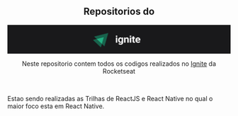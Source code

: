 <h2 align="center">Repositorios do</h2>
<img align="center" src="./logo.png" />

<br>

<p align="center">Neste repositorio contem todos os codigos realizados no <a href="https://www.rocketseat.com.br/ignite">Ignite</a> da Rocketseat</p>

<br>

Estao sendo realizadas as Trilhas de ReactJS e React Native no qual o maior foco esta em React Native.
